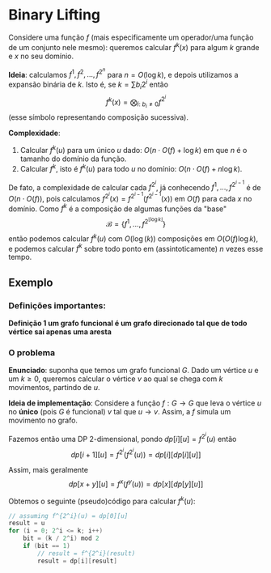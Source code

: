# Binary Lifting

Considere uma função $f$ (mais especificamente um operador/uma função de um conjunto nele mesmo): queremos calcular $f^k(x)$ para algum $k$ grande e $x$ no seu domínio. 

**Ideia**: calculamos $f^1, f^2, \dotsc, f^{2^n}$ para $n = O(\log k)$, e depois utilizamos a expansão binária de $k$. Isto é, se $k = \sum b_i 2^i$ então 
$$f^k(x) = \bigotimes_{i:\ b_i \neq 0}f^{2^i}$$
(esse símbolo representando composição sucessiva).

**Complexidade**: 
1. Calcular $f^k(u)$ para um único $u$ dado: $O(n \cdot O(f) +  \log k)$ em que $n$ é o tamanho do domínio da função.
2. Calcular $f^k$, isto é $f^k(u)$ para todo $u$ no domínio: $O(n \cdot O(f) + n \log k)$.

De fato, a complexidade de calcular cada $f^{2^i}$, já conhecendo $f^1, \dotsc, f^{2^{i-1}}$ é de 
$O(n\cdot O(f))$, pois calculamos $f^{2^i}(x) = f^{2^{i-1}}(f^{2^{i-1}}(x))$ em $O(f)$ para cada $x$ no domínio. Como $f^k$ é a composição de algumas funções da "base"
$$\mathcal{B} = \{f^1, \dotsc, f^{2^{\lfloor\log k\rfloor}}\}$$
então podemos calcular $f^k(u)$ com $O(\log(k))$ composições em $O(O(f)\log k)$, e podemos calcular $f^k$ sobre todo ponto em (assintoticamente) $n$ vezes esse tempo.

## Exemplo

### Definições importantes:

**Definição 1 um grafo funcional é um grafo direcionado tal que de todo vértice sai apenas uma aresta**

### O problema

**Enunciado**: suponha que temos um grafo funcional $G$. Dado um vértice $u$ e um $k \geq 0$, queremos calcular o vértice $v$ ao qual se chega com $k$ movimentos, partindo de $u$.  

**Ideia de implementação**: 
Considere a função $f: G \to G$ que leva o vértice $u$ no **único** (pois $G$ é funcional) $v$ tal que $u \to v$. Assim, a $f$ simula um movimento no grafo.

Fazemos então uma DP 2-dimensional, pondo $dp[i][u] = f^{2^i}(u)$ então
$$dp[i + 1][u] = f^{2^i}(f^{2^i}(u)) = dp[i]\big[dp[i][u]\big]$$

Assim, mais geralmente
$$dp[x + y][u] = f^x(f^y(u)) = dp[x]\big[dp[y][u]\big]$$

Obtemos o seguinte (pseudo)código para calcular $f^k(u)$:
```c++
// assuming f^{2^i}(u) = dp[0][u]
result = u
for (i = 0; 2^i <= k; i++)
    bit = (k / 2^i) mod 2
    if (bit == 1)
        // result = f^{2^i}(result)
        result = dp[i][result]
```
